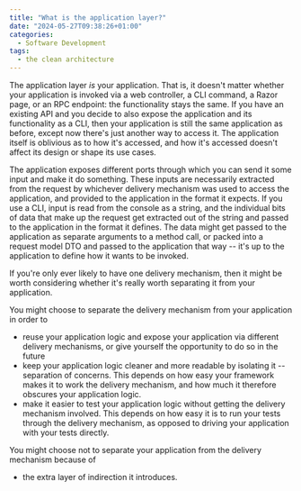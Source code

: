 ```yaml
---
title: "What is the application layer?"
date: "2024-05-27T09:38:26+01:00"
categories:
  - Software Development
tags:
  - the clean architecture
---
```


The application layer _is_ your application. That is, it doesn't matter whether your application is invoked via a web controller, a CLI command, a Razor page, or an RPC endpoint: the functionality stays the same. If you have an existing API and you decide to also expose the application and its functionality as a CLI, then your application is still the same application as before, except now there's just another way to access it. The application itself is oblivious as to how it's accessed, and how it's accessed doesn't affect its design or shape its use cases.

The application exposes different ports through which you can send it some input and make it do something. These inputs are necessarily extracted from the request by whichever delivery mechanism was used to access the application, and provided to the application in the format it expects. If you use a CLI, input is read from the console as a string, and the individual bits of data that make up the request get extracted out of the string and passed to the application in the format it defines. The data might get passed to the application as separate arguments to a method call, or packed into a request model DTO and passed to the application that way -- it's up to the application to define how it wants to be invoked.

If you're only ever likely to have one delivery mechanism, then it might be worth considering whether it's really worth separating it from your application.

You might choose to separate the delivery mechanism from your application in order to

- reuse your application logic and expose your application via different delivery mechanisms, or give yourself the opportunity to do so in the future
- keep your application logic cleaner and more readable by isolating it -- separation of concerns. This depends on how easy your framework makes it to work the delivery mechanism, and how much it therefore obscures your application logic.
- make it easier to test your application logic without getting the delivery mechanism involved. This depends on how easy it is to run your tests through the delivery mechanism, as opposed to driving your application with your tests directly.

You might choose not to separate your application from the delivery mechanism because of

- the extra layer of indirection it introduces.

